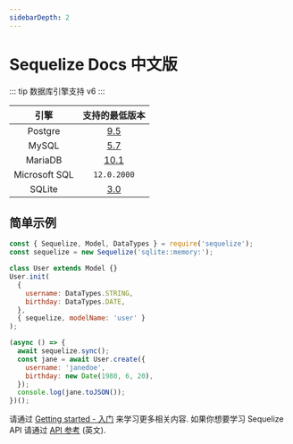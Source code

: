 ```yaml
---
sidebarDepth: 2
---
```


# Sequelize Docs 中文版

::: tip
数据库引擎支持 v6
:::

|     引擎      |                             支持的最低版本                             |
| :-----------: | :--------------------------------------------------------------------: |
|    Postgre    |              [9.5 ](https://www.postgresql.org/docs/9.5/)              |
|     MySQL     |            [5.7](https://dev.mysql.com/doc/refman/5.7/en/)             |
|    MariaDB    | [10.1](https://mariadb.com/kb/en/changes-improvements-in-mariadb-101/) |
| Microsoft SQL |                              `12.0.2000`                               |
|    SQLite     |              [3.0](https://www.sqlite.org/version3.html)               |

## 简单示例

```js
const { Sequelize, Model, DataTypes } = require('sequelize');
const sequelize = new Sequelize('sqlite::memory:');

class User extends Model {}
User.init(
  {
    username: DataTypes.STRING,
    birthday: DataTypes.DATE,
  },
  { sequelize, modelName: 'user' }
);

(async () => {
  await sequelize.sync();
  const jane = await User.create({
    username: 'janedoe',
    birthday: new Date(1980, 6, 20),
  });
  console.log(jane.toJSON());
})();
```

请通过 [Getting started - 入门](core-concepts/getting-started.md) 来学习更多相关内容. 如果你想要学习 Sequelize API 请通过 [API 参考](https://sequelize.org/v6/identifiers.html) (英文).
